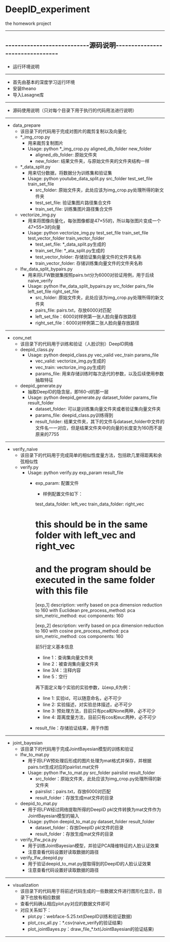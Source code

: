 # DeepID_experiment
the homework project 

-------------------------------------------------------------------
---------------------------源码说明--------------------------------
-------------------------------------------------------------------
- 运行环境说明
-------------------------------------------------------------------
- 首先由基本的深度学习运行环境
- 安装theano
- 导入Lasagne库
-------------------------------------------------------------------
- 源码使用说明（只对每个目录下用于执行的代码用法进行说明）
-------------------------------------------------------------------
- data_prepare
    - 该目录下的代码用于完成对图片的裁剪复制以及向量化
    - *_img_crop.py
        - 用来裁剪复制图片
        - Usage: python *_img_crop.py aligned_db_folder new_folder
            - aligned_db_folder: 原始文件夹
            - new_folder: 结果文件夹，与原始文件夹的文件夹结构一样
    - *_data_split.py
        - 用来切分数据，将数据分为训练集和验证集
        - Usage: python youtube_data_split.py src_folder test_set_file train_set_file
            - src_folder: 原始文件夹，此处应该为img_crop.py处理所得的新文件夹
            - test_set_file: 验证集图片路径集合文件
            - train_set_file: 训练集图片路径集合文件
    - vectorize_img.py
        - 用来将图像向量化，每张图像都是47×55的，所以每张图片变成一个47×55×3的向量
        - Usage: python vectorize_img.py test_set_file train_set_file test_vector_folder train_vector_folder
            - test_set_file: *_data_split.py生成的
            - train_set_file: *_ata_split.py生成的
            - test_vector_folder: 存储验证集向量文件的文件夹名称
            - train_vector_folder: 存储训练集向量文件的文件夹名称
    - lfw_data_split_bypairs.py
        - 用来将LFW数据集按照pairs.txt分为6000对验证用例，用于后续naive_verify
        - Usage: python lfw_data_split_bypairs.py src_folder pairs_file left_set_file right_set_file
            - src_folder: 原始文件夹，此处应该为img_crop.py处理所得的新文件夹
            - pairs_file: pairs.txt，存放6000对匹配
            - left_set_file：6000对样例第一张人脸向量存放路径
            - right_set_file：6000对样例第二张人脸向量存放路径
-------------------------------------------------------------------
- conv_net
    - 该目录下的代码用于训练和验证（人脸识别）DeepID网络
    - deepid_class.py
        - Usage: python deepid_class.py vec_valid vec_train params_file
            - vec_valid: vectorize_img.py生成的
            - vec_train: vectorize_img.py生成的
            - params_file: 用来存储训练时每次迭代的参数，以及后续使用参数抽取特征
    - deepid_generate.py
        - 抽取DeepID的隐含层，即160-d的那一层
        - Usage: python deepid_generate.py dataset_folder params_file result_folder
            - dataset_folder: 可以是训练集向量文件夹或者验证集向量文件夹
            - params_file: deepid_class.py训练得到
            - result_folder: 结果文件夹，其下的文件与dataset_folder中文件的文件名一一对应，但是结果文件夹中的向量的长度变为160而不是原来的7755
-------------------------------------------------------------------
- verify_naive
    - 该目录下的代码用于完成简单的相似性度量方法，包括欧几里得距离和余弦相似性
    - verify.py
        - Usage: python verify.py exp_param result_file
            - exp_param: 配置文件
                - 样例配置文件如下：
                
                test_data_folder: left_vec
                train_data_folder: right_vec
                # this should be in the same folder with left_vec and right_vec
                # and the program should be executed in the same folder with this file

                [exp_1]
                description: verify based on pca dimension reduction to 160 with Euclidean
                pre_process_method: pca
                sim_metric_method: euc
                components: 160

                [exp_2]
                description: verify based on pca dimension reduction to 160 with cosine
                pre_process_method: pca
                sim_metric_method: cos
                components: 160
                
                前5行定义基本信息
                - line 1：查询集向量文件夹
                - line 2：被查询集向量文件夹
                - line 3/4：注释内容
                - line 5：空行

                再下面定义每个实验的实验参数，以exp_6为例：
                - line 1: 实验id，可以随意命名，必不可少
                - line 2: 实验描述，对实验总体描述，必不可少
                - line 3: 预处理方法，目前只有pca和None两种，必不可少
                - line 4: 距离度量方法，目前只有cos和euc两种，必不可少
            - result_file：存储验证结果，用于作图
-------------------------------------------------------------------
- joint_bayesian
    - 该目录下的代码用于完成JointBayesian模型的训练和验证
    - lfw_to_mat.py
        - 用于将LFW预处理后形成的图片处理为mat格式并保存，并根据pairs.txt生成对应的pairlist.mat文件
        - Usage: python lfw_to_mat.py src_folder pairslist result_folder
            - src_folder：原始文件夹，此处应该为img_crop.py处理所得的新文件夹
            - pairslist：pairs.txt，存放6000对匹配 
            - result_folder：存放生成mat文件的目录
    - deepid_to_mat.py
        - 用于将LFW经过网络提取所得的DeepID pkl文件转换为mat文件作为JointBayesian模型的输入
        - Usage: python deepid_to_mat.py dataset_folder result_folder
            - dataset_folder：存放DeepID pkl文件的目录
            - result_folder：存放生成mat文件的目录
    - verify_lfw_pca.py
        - 用于训练JointBayesian模型，并验证PCA降维特征的人脸认证效果
        - 注意查看代码设置好读取数据的路径
    - verify_lfw_deepid.py
        - 用于验证deepid_to_mat.py提取得到的DeepID的人脸认证效果
        - 注意查看代码设置好读取数据的路径
-------------------------------------------------------------------
- visualization
    - 该目录下的代码用于将前述代码生成的一些数据文件进行图形化显示，目录下也放有相应数据
    - 查看代码确认相应plot.py对应的数据文件即可
    - 对应关系如下：
        - plot.py：webface-5.25.txt(DeepID训练和验证数据)
        - plot_csv_all.py：*.csv(naive_verify的验证结果)
        - plot_jointBayes.py：draw_file_*.txt(JointBayesian的验证结果)
-------------------------------------------------------------------
